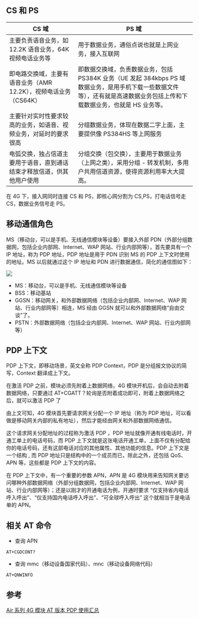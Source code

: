 ## CS 和 PS

| CS 域                                                              | PS 域                                                                                                                                                                       |
| ---------------------------------------------------------------- | ------------------------------------------------------------------------------------------------------------------------------------------------------------------------- |
| 主要负责语音业务，如 12.2K 语音业务，64K 视频电话业务等          | 用于数据业务，通俗点说也就是上网业务，接入互联网                                                                                                                          |
| 即电路交换域，主要有语音业务（AMR 12.2K），视频电话业务（CS64K） | 即数据交换域，负责数据业务，包括 PS384K 业务（UE 发起 384kbps PS 域数据业务，是用手机下载一些数据文件等），还有就是高速数据业务包括上传和下载数据业务，也就是 HS 业务等。 |
| 主要针对实时性要求较高的业务，如语音、视频业务，对延时的要求很高 | 分组数据业务，体现在数据二字上面，主要提供像 PS384HS 等上网服务                                                                                                           |
|  电弧交换，独占信道主要用于语音，直到通话结束才释放信道，供其他用户使用    |       分组交换（包交换），主要用于数据业务（上网之类），采用分组 - 转发机制，多用户共用信道资源，使得资源利用率大大提高。                                                                                                                                                                    |

在 4G 下，接入网同时连接 CS 和 PS，即核心网分割为 CS,PS，打电话信号走 CS，数据业务信号走 PS。

## 移动通信角色

MS（移动台，可以是手机、无线通信模块等设备）要接入外部 PDN（外部分组数据网，包括企业内部网、Internet、WAP 网站、行业内部网等），首先要具有一个 IP 地址，称为 PDP 地址，PDP 地址是用于 PDN 识别 MS 的 PDP 上下文时使用的地址。MS 以后就通过这个 IP 地址和 PDN 进行数据通信，简化的通信图如下：

![](image-20220923164707.png)

- MS：移动台，可以是手机、无线通信模块等设备
- BSS：移动基站
- GGSN：移动网关，和外部数据网络（包括企业内部网、Internet、WAP 网站、行业内部网等）相连，MS 经由 GGSN 就可以和外部数据网络“自由交谈”了。
- PSTN：外部数据网络（包括企业内部网、Internet、WAP 网站、行业内部网等）

## PDP 上下文

PDP 上下文，即移动场景，英文全称 PDP Context，PDP 是分组报文协议的简写，Context 翻译成上下文。

在激活 PDP 之前，模块必须先附着上数据网络，4G 模块开机后，会自动去附着数据网络，只要通过 AT+CGATT？轮询是否附着成功即可，附着上数据网络之后，就可以激活 PDP 了

由上文可知，4G 模块首先要请求网关分配一个 IP 地址（称为 PDP 地址，可以看做是移动网关内部的私有地址），然后才能经由网关和外部数据网络通信。

这个请求网关分配地址的过程称为激活 PDP ，PDP 地址就像开通有线电话时，开通工单上的电话号码，而 PDP 上下文就是这张电话开通工单，上面不仅有分配给你的电话号码，还有这部电话对应的其他属性、其他功能的信息。PDP 上下文是一个结构 , 而 PDP 地址只是结构中的一个成员而已，除此之外，还包括 QoS、APN 等，这些都是 PDP 上下文的内容。

在 PDP 上下文中，有一个重要的参数 APN，APN 是 4G 模块用来告知网关要访问哪种外部数据网络（外部分组数据网，包括企业内部网、Internet、WAP 网站、行业内部网等）；还是以刚才的开通电话为例，开通时要求 “仅支持省内电话呼入呼出”、“仅支持国内电话呼入呼出”、“可全球呼入呼出” 这个就相当于是电话单的 APN。

## 相关 AT 命令

* 查询 APN
```
AT+CGDCONT?
```

* 查询 mmc（移动设备国家代码）、mnc（移动设备网络代码）
```
AT+QNWINFO
```

## 参考

[Air 系列 4G 模块 AT 版本 PDP 使用汇总](https://oldask.openluat.com/article/937)